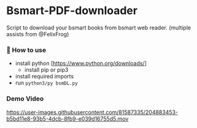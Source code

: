 # Bsmart-PDF-downloader
Script to download your bsmart books from bsmart web reader. (multiple assists from @FelixFrog)

### 📝 How to use
- install python [https://www.python.org/downloads/]
   - install pip or pip3
- install required imports
- run `python3/py bsmDL.py`

### Demo Video

https://user-images.githubusercontent.com/81587335/204883453-b5bd11e8-93b5-4dcb-8fb9-e039d16755d5.mov

